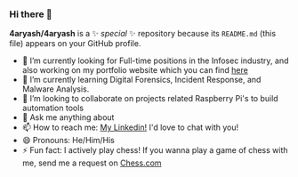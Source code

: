 ### Hi there 👋


**4aryash/4aryash** is a ✨ _special_ ✨ repository because its `README.md` (this file) appears on your GitHub profile.

- 🔭 I’m currently looking for Full-time positions in the Infosec industry, and also working on my portfolio website which you can find [here]([url](https://aaryash.webflow.io/)) 
- 🌱 I’m currently learning Digital Forensics, Incident Response, and Malware Analysis.
- 👯 I’m looking to collaborate on projects related Raspberry Pi's to build automation tools
- 💬 Ask me anything about 
- 📫 How to reach me: [My Linkedin!]([url](https://www.linkedin.com/in/aaryash/)) I'd love to chat with you!
- 😄 Pronouns: He/Him/His
- ⚡ Fun fact: I actively play chess! If you wanna play a game of chess with me, send me a request on [Chess.com]([url](https://www.chess.com/member/aaryash1299)https://www.chess.com/member/aaryash1299)
